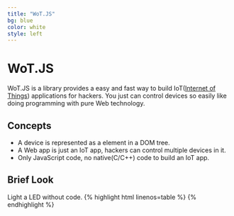 ```yaml
---
title: "WoT.JS"
bg: blue
color: white
style: left
---
```


# WoT.JS
WoT.JS is a library provides a easy and fast way to build IoT([Internet of Things](https://en.wikipedia.org/wiki/Internet_of_Things)) applications for hackers. You just can control devices so easily like doing programming with pure Web technology.

## Concepts
* A device is represented as a element in a DOM tree.
* A Web app is just an IoT app, hackers can control multiple devices in it.
* Only JavaScript code, no native(C/C++) code to build an IoT app.

## Brief Look
Light a LED without code.
{% highlight html linenos=table %}
<web-arduino id="arduino" device-name="DEVICE">
  <pin index="7" mode="OUTPUT" value="HIGH"></pin>
</web-arduino>
{% endhighlight %}
